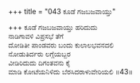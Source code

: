 +++
title = "043 ಕೂಡೆ ಗಜಬಜವಾಯ್ತು"

+++
ಕೂಡೆ ಗಜಬಜವಾಯ್ತು ಹರಿದುದು  
ನಾಡಿಗಾವಳಿ ವಿಪ್ರಸಭೆ ತೆಗೆ  
ದೋಡಿತೀ ಪಾಂಡವರು ಬಂದು ಕುಲಾಲಭವನದಲಿ   
ನೋಡುತಿರ್ದರು ಲಗ್ಗೆಯಬ್ಬರ  
ವೀಡಿರಿದುದು ದಿಗಂತವನು ಕೈ  
ಮಾಡಿ ಕೋಟೆಯನಿಳಿದು ಬೆರಸಿದರಾಳುವೇರಿಯಲಿ      ॥43॥